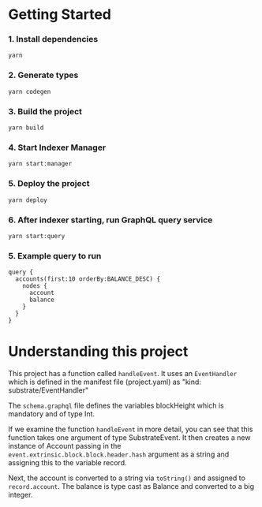 # Getting Started

### 1. Install dependencies

```shell
yarn
```

### 2. Generate types

```shell
yarn codegen
```

### 3. Build the project

```shell
yarn build
```

### 4. Start Indexer Manager
```shell
yarn start:manager

```

### 5. Deploy the project

```shell
yarn deploy
```

### 6. After indexer starting, run GraphQL query service
```shell
yarn start:query
```

### 5. Example query to run

```shell
query {
  accounts(first:10 orderBy:BALANCE_DESC) {
    nodes {
      account
      balance
    }
  }
}
```

# Understanding this project

This project has a function called `handleEvent`. It uses an `EventHandler` which is defined in the manifest file (project.yaml) as "kind: substrate/EventHandler"

The `schema.graphql` file defines the variables blockHeight which is mandatory and of type Int.

If we examine the function `handleEvent` in more detail, you can see that this function takes one argument of type SubstrateEvent. It then creates a new instance of Account passing in the `event.extrinsic.block.block.header.hash` argument as a string and assigning this to the variable record.

Next, the account is converted to a string via `toString()` and assigned to `record.account`. The balance is type cast as Balance and converted to a big integer.
